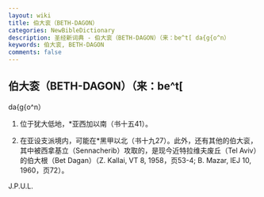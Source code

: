 ```yaml
---
layout: wiki
title: 伯大衮（BETH-DAGON）
categories: NewBibleDictionary
description: 圣经新词典 - 伯大衮（BETH-DAGON）（来：be^t[ da{g{o^n）
keywords: 伯大衮, BETH-DAGON
comments: false
---
```


## 伯大衮（BETH-DAGON）（来：be^t[

da{g{o^n）

1. 位于犹大低地，*亚西加以南（书十五41）。

2. 在亚设支派境内，可能在*黑甲以北（书十九27）。此外，还有其他的伯大衮，其中被西拿基立（Sennacherib）攻取的，是现今近特拉维夫废丘（Tel Aviv）的伯大根（Bet Dagan）（Z. Kallai, VT 8, 1958，页53-4; B. Mazar, IEJ 10, 1960，页72）。

J.P.U.L.






